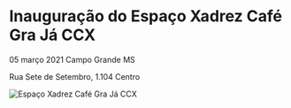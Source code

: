 # Inauguração do Espaço Xadrez Café Gra Já CCX 

05 março 2021 Campo Grande MS 

Rua Sete de Setembro, 1.104 Centro

![Espaço Xadrez Café Gra Já CCX ](https://user-images.githubusercontent.com/79057539/110136327-ef222400-7da5-11eb-857b-6a889bc46831.jpg)


